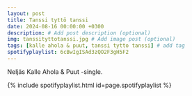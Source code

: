 ```yaml
---
layout: post
title: Tanssi tyttö tanssi
date: 2024-08-16 00:00:00 +0300
description: # Add post description (optional)
img: tanssityttotanssi.jpg # Add image post (optional)
tags: [kalle ahola & puut, tanssi tytto tanssi] # add tag
spotifyplaylist: 6cBwIgISAd3zQO2F3gH5F2
---
```


Neljäs Kalle Ahola & Puut -single.

{% include spotifyplaylist.html id=page.spotifyplaylist %}